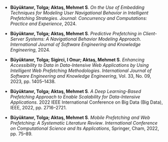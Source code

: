 - **Büyüktanır, Tolga; Aktaş, Mehmet S**. *On the Use of Embedding Techniques for Modeling User Navigational Behavior in Intelligent Prefetching Strategies*. *Journal: Concurrency and Computations: Practice and Experience*, 2024.

- **Büyüktanır, Tolga; Aktaş, Mehmet S**. *Predictive Prefetching in Client-Server Systems: A Navigational Behavior Modeling Approach*. *International Journal of Software Engineering and Knowledge Engineering*, 2024.

- **Büyüktanır, Tolga; Sigirci, I Onur; Aktaş, Mehmet S**. *Enhancing Accessibility to Data in Data-Intensive Web Applications by Using Intelligent Web Prefetching Methodologies*. *International Journal of Software Engineering and Knowledge Engineering*, Vol. 33, No. 09, 2023, pp. 1405–1438.

- **Büyüktanır, Tolga; Aktaş, Mehmet S**. *A Deep Learning-Based Prefetching Approach to Enable Scalability for Data-Intensive Applications*. 2022 IEEE International Conference on Big Data (Big Data), IEEE, 2022, pp. 2716–2721.

- **Büyüktanır, Tolga; Aktaş, Mehmet S**. *Mobile Prefetching and Web Prefetching: A Systematic Literature Review*. *International Conference on Computational Science and Its Applications*, Springer, Cham, 2022, pp. 75–89.